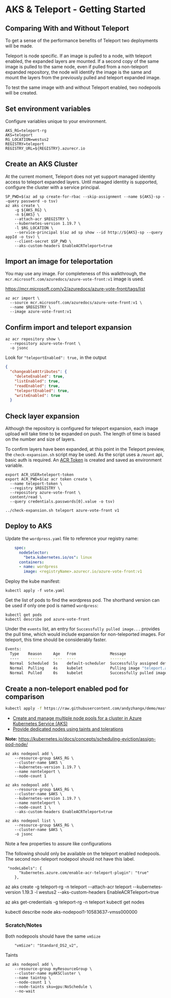 # AKS & Teleport - Getting Started

## Comparing With and Without Teleport

To get a sense of the performance benefits of Teleport two deployments will be made.

Teleport is node specific. If an image is pulled to a node, with teleport enabled, the expanded layers are mounted.
If a second copy of the same image is pulled to the same node, even if pulled from a non-teleport expanded repository, the node will identify the image is the same and mount the layers from the previously pulled and teleport expanded image.

To test the same image with and without Teleport enabled, two nodepools will be created.

## Set environment variables

Configure variables unique to your environment. 

```azurecli-interactive
AKS_RG=teleport-rg
AKS=teleport
RG_LOCATION=westus2
REGISTRY=teleport
REGISTRY_URL=${REGISTRY}.azurecr.io
```

## Create an AKS Cluster

At the current moment, Teleport does not yet support managed identity access to teleport expanded layers. Until managed identity is supported, configure the cluster with a service principal.

```azurecli-interactive
SP_PWD=$(az ad sp create-for-rbac --skip-assignment --name ${AKS}-sp --query password -o tsv)
az aks create \
    -g ${AKS_RG} \
    -n ${AKS} \
    --attach-acr $REGISTRY \
    --kubernetes-version 1.19.7 \
    -l $RG_LOCATION \
    --service-principal $(az ad sp show --id http://${AKS}-sp --query appId -o tsv) \
    --client-secret $SP_PWD \
    --aks-custom-headers EnableACRTeleport=true
```

## Import an image for teleportation

You may use any image. For completeness of this walkthrough, the `mcr.microsoft.com/azuredocs/azure-vote-front:v1` image is used.

https://mcr.microsoft.com/v2/azuredocs/azure-vote-front/tags/list

```azurecli-interactive
az acr import \
  --source mcr.microsoft.com/azuredocs/azure-vote-front:v1 \
  --name $REGISTRY \
  --image azure-vote-front:v1
```

## Confirm import and teleport expansion

```azurecli
az acr repository show \
  --repository azure-vote-front \
  -o jsonc
```

Look for `"teleportEnabled": true,` in the output

```json
{
  "changeableAttributes": {
    "deleteEnabled": true,
    "listEnabled": true,
    "readEnabled": true,
    "teleportEnabled": true,
    "writeEnabled": true
  }
```

## Check layer expansion

Although the repository is configured for teleport expansion, each image upload will take time to be expanded on push. The length of time is based on the number and size of layers.

To confirm layers have been expanded, at this point in the Teleport preview, the `check-expansion.sh` script may be used.
As the script uses a `/mount` api, basic auth is required. An [ACR Token](https://aka.ms/acr/tokens) is created and saved as environment variable.

```azurecli-interactive
export ACR_USER=teleport-token
export ACR_PWD=$(az acr token create \
  --name teleport-token \
  --registry $REGISTRY \
  --repository azure-vote-front \
  content/read \
  --query credentials.passwords[0].value -o tsv)

../check-expansion.sh teleport azure-vote-front v1
```

## Deploy to AKS

Update the `wordpress.yaml` file to reference your registry name:

```yml
    spec:
      nodeSelector:
        "beta.kubernetes.io/os": linux
      containers:
      - name: wordpress
        image: <registryName>.azurecr.io/azure-vote-front:v1
```

Deploy the kube manifest:

```azurecli-interactive
kubectl apply -f vote.yaml
```

Get the list of pods to find the wordpress pod. The shorthand version can be used if only one pod is named `wordpress`:

```azurecli-interactive
kubectl get pods
kubectl describe pod azure-vote-front
```

Under the `events` list, an entry for `Successfully pulled image...` provides the pull time, which would include expansion for non-teleported images. For teleport, this time should be considerably faster.

```bash
Events:
  Type    Reason     Age   From               Message
  ----    ------     ----  ----               -------
  Normal  Scheduled  5s    default-scheduler  Successfully assigned default/wordpress-5fb5767ddc-lz6t2 to aks-nodepool1-10583637-vmss000001
  Normal  Pulling    4s    kubelet            Pulling image "teleport.azurecr.io/wordpress:5"
  Normal  Pulled     0s    kubelet            Successfully pulled image "teleport.azurecr.io/wordpress:5" in 4.460727264s
```

## Create a non-teleport enabled pod for comparison

```bash
kubectl apply -f https://raw.githubusercontent.com/andyzhangx/demo/master/dev/docker-image-cleanup.yaml
```


- [Create and manage multiple node pools for a cluster in Azure Kubernetes Service (AKS)](https://docs.microsoft.com/en-us/azure/aks/use-multiple-node-pools)
- [Provide dedicated nodes using taints and tolerations](https://docs.microsoft.com/en-us/azure/aks/operator-best-practices-advanced-scheduler#provide-dedicated-nodes-using-taints-and-tolerations)

**Note:** https://kubernetes.io/docs/concepts/scheduling-eviction/assign-pod-node/

```azurecli
az aks nodepool add \
    --resource-group $AKS_RG \
    --cluster-name $AKS \
    --kubernetes-version 1.19.7 \
    --name nonteleport \
    --node-count 1
```

```azurecli
az aks nodepool add \
    --resource-group $AKS_RG \
    --cluster-name $AKS \
    --kubernetes-version 1.19.7 \
    --name nonteleport \
    --node-count 1 \
    --aks-custom-headers EnableACRTeleport=true
```

```azurecli
az aks nodepool list \
    --resource-group $AKS_RG \
    --cluster-name $AKS \
    -o jsonc
```

Note a few properties to assure like configurations

The following should only be available on the teleport enabled nodepools. The second non-teleport nodepool should not have this label.
```azurecli
 "nodeLabels": {
      "kubernetes.azure.com/enable-acr-teleport-plugin": "true"
    },
```

az aks create -g teleport-rg -n teleport --attach-acr teleport --kubernetes-version 1.19.3 -l westus2 --aks-custom-headers EnableACRTeleport=true

az aks get-credentials -g teleport-rg -n teleport
kubectl get nodes

kubectl describe node aks-nodepool1-10583637-vmss000000

### Scratch/Notes

Both nodepools should have the same `vmSize`

```azurecli
    "vmSize": "Standard_DS2_v2",
```

Taints

```azurecli-interactive
az aks nodepool add \
    --resource-group myResourceGroup \
    --cluster-name myAKSCluster \
    --name taintnp \
    --node-count 1 \
    --node-taints sku=gpu:NoSchedule \
    --no-wait
```
